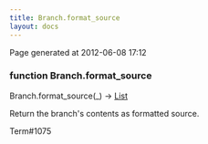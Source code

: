 ```yaml
---
title: Branch.format_source
layout: docs
---
```


<div class="bottom_right_note">Page generated at 2012-06-08 17:12</div>
<h3><span class="minor">function</span> Branch.format_source</h3>

Branch.format_source(_) -> <a href="/docs/List.html">List</a>
<p>Return the branch's contents as formatted source.</p>

<p><span class="extra_minor">Term#1075</span></p>
